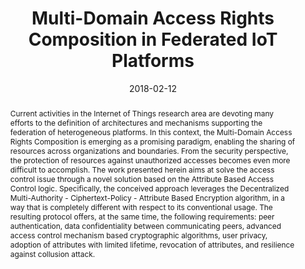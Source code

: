 ---
title: 'Multi-Domain Access Rights Composition in Federated IoT Platforms'

# Authors
# A YAML list of author names
# If you created a profile for a user (e.g. the default `admin` user at `content/authors/admin/`), 
# write the username (folder name) here, and it will be replaced with their full name and linked to their profile.
authors:
- Savio Sciancalepore
- Giuseppe Piro
- Pietro Tedeschi
- Gennaro Boggia
- Giuseppe Bianchi

# Author notes (such as 'Equal Contribution')
# A YAML list of notes for each author in the above `authors` list
author_notes: []

date: '2018-02-12'

# Date to publish webpage (NOT necessarily Bibtex publication's date).
publishDate: '2023-12-07T07:05:01.085709Z'

# Publication type.
# A single CSL publication type but formatted as a YAML list (for Hugo requirements).
publication_types:
- paper-conference

# Publication name and optional abbreviated publication name.
publication: '*EWSN*'
publication_short: ''

doi: ''

abstract: 'Current activities in the Internet of Things research area are devoting many efforts to the definition of architectures and mechanisms supporting the federation of heterogeneous platforms. In this context, the Multi-Domain Access Rights Composition is emerging as a promising paradigm, enabling the sharing of resources across organizations and boundaries. From the security perspective, the protection of resources against unauthorized accesses becomes even more difficult to accomplish. The work presented herein aims at solve the access control issue through a novel solution based on the Attribute Based Access Control logic. Specifically, the conceived approach leverages the Decentralized Multi-Authority - Ciphertext-Policy - Attribute Based Encryption algorithm, in a way that is completely different with respect to its conventional usage. The resulting protocol offers, at the same time, the following requirements: peer authentication, data confidentiality between communicating peers, advanced access control mechanism based cryptographic algorithms, user privacy, adoption of attributes with limited lifetime, revocation of attributes, and resilience against collusion attack.'

# Summary. An optional shortened abstract.
summary: ''

tags: []

# Display this page in a list of Featured pages?
featured: false

# Links
url_pdf: 'http://www.ewsn.org/file-repository/ewsn-2018/290_295_sciancalepore.pdf'
url_code: ''
url_dataset: ''
url_poster: ''
url_project: ''
url_slides: ''
url_source: ''
url_video: ''

# Custom links (uncomment lines below)
# links:
# - name: Custom Link
#   url: http://example.org

# Publication image
# Add an image named `featured.jpg/png` to your page's folder then add a caption below.
image:
  caption: ''
  focal_point: ''
  preview_only: false

# Associated Projects (optional).
#   Associate this publication with one or more of your projects.
#   Simply enter your project's folder or file name without extension.
#   E.g. `projects: ['internal-project']` links to `content/project/internal-project/index.md`.
#   Otherwise, set `projects: []`.
projects: []
---